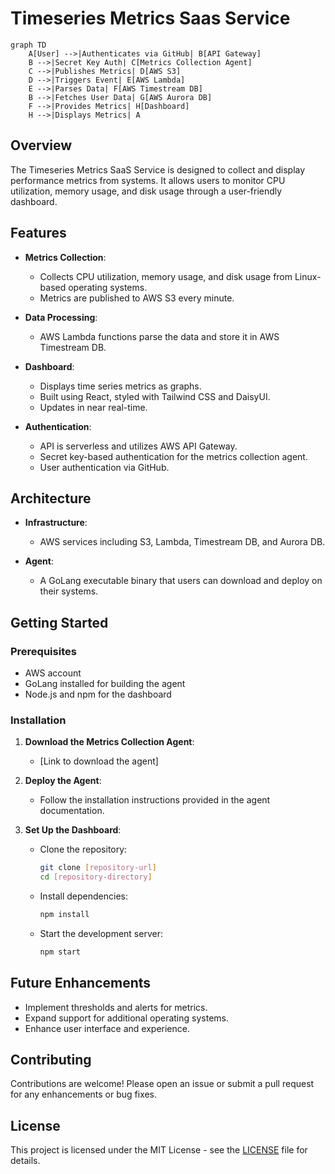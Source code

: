 # Timeseries Metrics Saas Service

```mermaid
graph TD
    A[User] -->|Authenticates via GitHub| B[API Gateway]
    B -->|Secret Key Auth| C[Metrics Collection Agent]
    C -->|Publishes Metrics| D[AWS S3]
    D -->|Triggers Event| E[AWS Lambda]
    E -->|Parses Data| F[AWS Timestream DB]
    B -->|Fetches User Data| G[AWS Aurora DB]
    F -->|Provides Metrics| H[Dashboard]
    H -->|Displays Metrics| A
```

## Overview
The Timeseries Metrics SaaS Service is designed to collect and display performance metrics from systems. It allows users to monitor CPU utilization, memory usage, and disk usage through a user-friendly dashboard.

## Features
- **Metrics Collection**: 
  - Collects CPU utilization, memory usage, and disk usage from Linux-based operating systems.
  - Metrics are published to AWS S3 every minute.
  
- **Data Processing**: 
  - AWS Lambda functions parse the data and store it in AWS Timestream DB.
  
- **Dashboard**: 
  - Displays time series metrics as graphs.
  - Built using React, styled with Tailwind CSS and DaisyUI.
  - Updates in near real-time.

- **Authentication**: 
  - API is serverless and utilizes AWS API Gateway.
  - Secret key-based authentication for the metrics collection agent.
  - User authentication via GitHub.

## Architecture
- **Infrastructure**: 
  - AWS services including S3, Lambda, Timestream DB, and Aurora DB.
  
- **Agent**: 
  - A GoLang executable binary that users can download and deploy on their systems.

## Getting Started
### Prerequisites
- AWS account
- GoLang installed for building the agent
- Node.js and npm for the dashboard

### Installation
1. **Download the Metrics Collection Agent**:
   - [Link to download the agent]

2. **Deploy the Agent**:
   - Follow the installation instructions provided in the agent documentation.

3. **Set Up the Dashboard**:
   - Clone the repository:
     ```bash
     git clone [repository-url]
     cd [repository-directory]
     ```
   - Install dependencies:
     ```bash
     npm install
     ```
   - Start the development server:
     ```bash
     npm start
     ```

## Future Enhancements
- Implement thresholds and alerts for metrics.
- Expand support for additional operating systems.
- Enhance user interface and experience.

## Contributing
Contributions are welcome! Please open an issue or submit a pull request for any enhancements or bug fixes.

## License
This project is licensed under the MIT License - see the [LICENSE](LICENSE) file for details.
